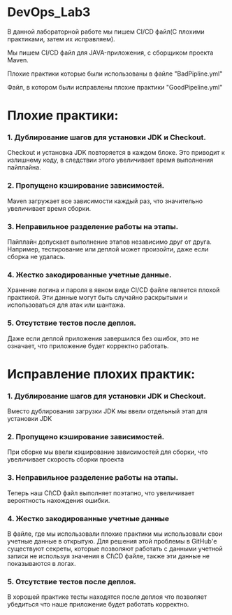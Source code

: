 # DevOps_Lab3

В данной лабораторной работе мы пишем CI/CD файл(С плохими практиками, затем их исправляем).

Мы пишем CI/CD файл для JAVA-приложения, с сборщиком проекта Maven.

Плохие практики которые были использованы в файле "BadPipline.yml" 


Файл, в котором были исправлены плохие практики "GoodPipeline.yml"

<h1> Плохие практики: </h1>
<h3> 1.  Дублирование шагов для установки JDK и Checkout.</h3>
Checkout и установка JDK повторяется в каждом блоке. Это приводит к излишнему коду, в следствии этого увеличивает время выполнения пайплайна.  

<h3> 2. Пропущено кэширование зависимостей. </h3>
Maven загружает все зависимости каждый раз, что значительно увеличивает время сборки.

<h3> 3. Неправильное разделение работы на этапы.</h3>
Пайплайн допускает выполнение этапов независимо друг от друга. Например, тестирование или деплой может произойти, даже если сборка не удалась.

<h3> 4. Жестко закодированные учетные данные. </h3>
Хранение логина и пароля в явном виде CI/CD файле является плохой практикой. Эти данные могут быть случайно раскрытыми и использоваться для атак или шантажа.

<h3> 5. Отсутствие тестов после деплоя. </h3>
Даже если деплой приложения завершился без ошибок, это не означает, что приложение будет корректно работать.  

<h1> Исправление плохих практик: </h1>

<h3> 1. Дублирование шагов для установки JDK и Checkout.</h3>
 Вместо дублирования загрузки JDK мы ввели отдельный этап для установки JDK
<h3> 2. Пропущено кэширование зависимостей. </h3>
При сборке мы ввели кэширование зависимостей для сборки, что увеличивает скорость сборки проекта
<h3> 3. Неправильное разделение работы на этапы. </h3>
Теперь наш CI\CD файл выполняет поэтапно, что увеличивает вероятность нахождения ошибки.
<h3> 4. Жестко закодированные учетные данные </h3>
В файле, где мы использовали плохие практики мы использовали свои учетные данные в открытую. Для решения этой проблемы в GitHub'е существуют секреты, которые позволяют работать с данными учетной записи не используя значения в CI\CD файле, также эти данные не показываются в логах.
<h3> 5.  Отсутствие тестов после деплоя. </h3>
В хорошей практике тесты находятся после деплоя что позволяет убедиться что наше приложение будет работать корректно. 
